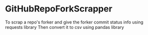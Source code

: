 # GitHubRepoForkScrapper
To scrap a repo's forker and give the forker commit status info using requests library
Then convert it to csv using pandas library
